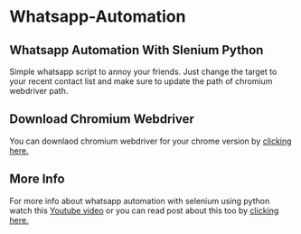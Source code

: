 # Whatsapp-Automation

## Whatsapp Automation With Slenium Python

Simple whatsapp script to annoy your friends. Just change the target to your recent contact list and make sure to update the path of chromium webdriver path.

## Download Chromium Webdriver

You can downlaod chromium webdriver for your chrome version by [clicking here.](https://chromedriver.chromium.org/)

## More Info
For more info about whatsapp automation with selenium using python watch this [Youtube video](https://youtu.be/FM8jYXYln70)
or you can read post about this too by [clicking here.](https://amanbytes.com/selenium-python-whatsapp-automation-made-easy/)
